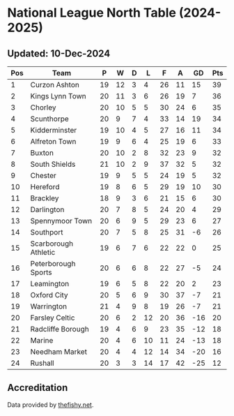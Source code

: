 # National League North Table (2024-2025)
## Updated: 10-Dec-2024

| Pos | Team | P | W | D | L | F | A | GD | Pts |
| --- | --- | --- | --- | --- | --- | --- | --- | --- | --- |
| 1 | Curzon Ashton | 19 | 12 | 3 | 4 | 26 | 11 | 15 | 39 |
| 2 | Kings Lynn Town | 20 | 11 | 3 | 6 | 26 | 19 | 7 | 36 |
| 3 | Chorley | 20 | 10 | 5 | 5 | 30 | 24 | 6 | 35 |
| 4 | Scunthorpe | 20 | 9 | 7 | 4 | 33 | 14 | 19 | 34 |
| 5 | Kidderminster | 19 | 10 | 4 | 5 | 27 | 16 | 11 | 34 |
| 6 | Alfreton Town | 19 | 9 | 6 | 4 | 25 | 19 | 6 | 33 |
| 7 | Buxton | 20 | 10 | 2 | 8 | 32 | 23 | 9 | 32 |
| 8 | South Shields | 21 | 10 | 2 | 9 | 37 | 32 | 5 | 32 |
| 9 | Chester | 19 | 9 | 5 | 5 | 24 | 19 | 5 | 32 |
| 10 | Hereford | 19 | 8 | 6 | 5 | 29 | 19 | 10 | 30 |
| 11 | Brackley | 18 | 9 | 3 | 6 | 21 | 15 | 6 | 30 |
| 12 | Darlington | 20 | 7 | 8 | 5 | 24 | 20 | 4 | 29 |
| 13 | Spennymoor Town | 20 | 6 | 9 | 5 | 29 | 23 | 6 | 27 |
| 14 | Southport | 20 | 7 | 5 | 8 | 25 | 31 | -6 | 26 |
| 15 | Scarborough Athletic | 19 | 6 | 7 | 6 | 22 | 22 | 0 | 25 |
| 16 | Peterborough Sports | 20 | 6 | 6 | 8 | 22 | 27 | -5 | 24 |
| 17 | Leamington | 19 | 6 | 5 | 8 | 22 | 20 | 2 | 23 |
| 18 | Oxford City | 20 | 5 | 6 | 9 | 30 | 37 | -7 | 21 |
| 19 | Warrington | 21 | 4 | 9 | 8 | 19 | 26 | -7 | 21 |
| 20 | Farsley Celtic | 20 | 6 | 2 | 12 | 20 | 36 | -16 | 20 |
| 21 | Radcliffe Borough | 19 | 4 | 6 | 9 | 23 | 35 | -12 | 18 |
| 22 | Marine | 20 | 4 | 6 | 10 | 11 | 24 | -13 | 18 |
| 23 | Needham Market | 20 | 4 | 4 | 12 | 14 | 34 | -20 | 16 |
| 24 | Rushall | 20 | 3 | 3 | 14 | 17 | 42 | -25 | 12 |

## Accreditation 

Data provided by [thefishy.net](https://www.thefishy.net/).